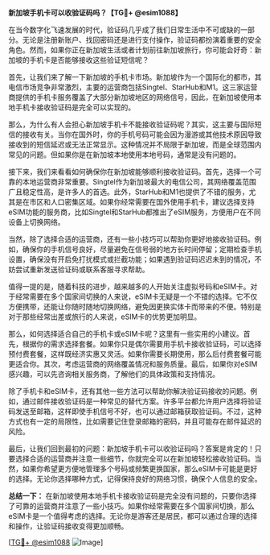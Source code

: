 **新加坡手机卡可以收验证码吗？【TG💪+ @esim1088】**

在当今数字化飞速发展的时代，验证码几乎成了我们日常生活中不可或缺的一部分。无论是注册新账户、找回密码还是进行支付操作，验证码都扮演着重要的安全角色。然而，如果你正在新加坡生活或者计划前往新加坡旅行，你可能会好奇：新加坡的手机卡是否能够接收这些验证短信呢？

首先，让我们来了解一下新加坡的手机卡市场。新加坡作为一个国际化的都市，其电信市场竞争非常激烈，主要的运营商包括Singtel、StarHub和M1。这三家运营商提供的手机卡服务覆盖了大部分新加坡地区的网络信号，因此，在新加坡使用本地手机卡接收验证码是完全可以实现的。

那么，为什么有人会担心新加坡手机卡不能接收验证码呢？其实，这主要与国际短信的接收有关。当你在国外时，你的手机号码可能会因为漫游或其他技术原因导致接收到的短信延迟或无法正常显示。这种情况并不局限于新加坡，而是全球范围内常见的问题。但如果你是在新加坡本地使用本地号码，通常是没有问题的。

接下来，我们来看看如何确保你在新加坡能够顺利接收验证码。首先，选择一个可靠的本地运营商非常重要。Singtel作为新加坡最大的电信公司，其网络覆盖范围广且稳定性高，是许多人的首选。此外，StarHub和M1也提供了不错的服务，尤其是在市区和人口密集区域。如果你经常需要在国外使用手机卡，建议选择支持eSIM功能的服务商，比如Singtel和StarHub都推出了eSIM服务，方便用户在不同设备上切换网络。

当然，除了选择合适的运营商，还有一些小技巧可以帮助你更好地接收验证码。例如，确保你的手机信号良好，尽量避免在信号弱的地方长时间停留；定期检查手机设置，确保没有开启免打扰模式或拦截功能；如果遇到验证码迟迟未到的情况，不妨尝试重新发送验证码或联系客服寻求帮助。

值得一提的是，随着科技的进步，越来越多的人开始关注虚拟号码和eSIM卡。对于经常需要在多个国家间切换的人来说，eSIM卡无疑是一个不错的选择。它不仅方便携带，还能让你随时随地切换网络，避免因更换实体卡而带来的不便。特别是对于那些经常出差或旅行的人来说，eSIM卡的优势更加明显。

那么，如何选择适合自己的手机卡或eSIM卡呢？这里有一些实用的小建议。首先，根据你的需求选择套餐。如果你只是偶尔需要用手机卡接收验证码，可以选择预付费套餐，这样既经济实惠又灵活。如果你需要长期使用，那么后付费套餐可能更适合你。其次，考虑运营商的网络覆盖情况和服务质量。最后，如果你对eSIM感兴趣，可以先咨询相关服务商，了解他们的具体政策和支持情况。

除了手机卡和eSIM卡，还有其他一些方法可以帮助你解决验证码接收的问题。例如，通过邮件接收验证码是一种常见的替代方案。许多平台都允许用户选择将验证码发送至邮箱，这样即使手机信号不好，也可以通过邮箱获取验证码。不过，这种方式也有一定的局限性，比如需要记住登录邮箱的密码，并且可能存在邮件延迟的风险。

最后，让我们回到最初的问题：新加坡手机卡可以收验证码吗？答案是肯定的！只要选择合适的运营商并注意一些细节，你就完全可以在新加坡轻松接收验证码。当然，如果你希望更方便地管理多个号码或频繁更换国家，那么eSIM卡可能是更好的选择。无论你选择哪种方式，记得保持良好的网络习惯，确保个人信息的安全。

**总结一下：** 在新加坡使用本地手机卡接收验证码是完全没有问题的，只要你选择了可靠的运营商并注意了一些小技巧。如果你经常需要在多个国家间切换，那么eSIM卡是一个值得考虑的选择。无论你是游客还是居民，都可以通过合理的选择和操作，让验证码接收变得更加顺畅。

[[TG💪+ @esim1088](https://t.me/s/esim1088) ![Image](https://i.postimg.cc/4NQfJmqS/Snipaste-2025-05-13-00-14-12.png)]